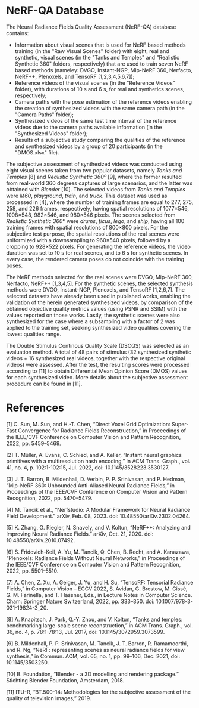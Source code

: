 # NeRF-QA Database

The Neural Radiance Fields Quality Assessment (NeRF-QA) database contains: 

+ Information about visual scenes that is used for NeRF based methods training (in the "Raw Visual Scenes" folder) with eight, real and synthetic, visual scenes (in the "Tanks and Temples" and "Realistic Synthetic 360" folders, respectively) that are used to train seven NeRF based methods (nameley: DVGO, Instant-NGP, Mip-NeRF 360, Nerfacto, NeRF++, Plenoxels, and TensoRF [1,2,3,4,5,6,7]);
+ Reference videos of the visual scenes (in the "Reference Videos" folder), with durations of 10 s and 6 s, for real and synthetics scenes, respectively;
+ Camera paths with the pose estimation of the reference videos enabling the creation of synthesized videos with the same camera path (in the "Camera Paths" folder);
+ Synthesized videos of the same test time interval of the reference videos due to the camera paths available information (in the "Synthesized Videos" folder);
+ Results of a subjective study comparing the qualities of the reference and synthesized videos by a group of 20 participants (in the "DMOS.xlsx" file).

The subjective assessment of synthesized videos was conducted using eight visual scenes taken from two popular datasets, namely *Tanks and Temples* [8] and *Realistic Synthetic 360º* [9], where the former resulted from real-world 360 degrees captures of large scenarios, and the latter was obtained with *Blender* [10]. The selected videos from *Tanks and Temples* were *M60*, *playground*, *train*, and *truck*. This dataset was used as processed in [4], where the number of training frames are equal to 277, 275, 258, and 226 frames, respectively, having spatial resolutions of 1077×546, 1008×548, 982×546, and 980×546 pixels. The scenes selected from *Realistic Synthetic 360º* were *drums*, *ficus*, *lego*, and *ship*, having all 100 training frames with spatial resolutions of 800×800 pixels. For the subjective test purpose, the spatial resolutions of the real scenes were uniformized with a downsampling to 960×540 pixels, followed by a cropping to 928×522 pixels. For generating the reference videos, the video duration was set to 10 s for real scenes, and to 6 s for synthetic scenes. In every case, the rendered camera poses do not coincide with the training poses. 

The NeRF methods selected for the real scenes were DVGO, Mip-NeRF 360, Nerfacto, NeRF++ [1,3,4,5]. For the synthetic scenes, the selected synthesis methods were DVGO, Instant-NGP, Plenoxels, and TensoRF [1,2,6,7]. The selected datasets have already been used in published works, enabling the validation of the herein generated synthesized videos, by comparison of the obtained objective quality metrics values (using PSNR and SSIM) with the values reported on those works. Lastly, the synthetic scenes were also synthesized for the case where a subsampling with a factor of 2 was applied to the training set, seeking synthesized video qualities covering the lowest qualities range.

The Double Stimulus Continous Quality Scale (DSCQS) was selected as an evaluation method. A total of 48 pairs of stimulus (32 synthesized synthetic videos + 16 synthesized real videos, together with the respective original videos) were assessed. After the test, the resulting scores were processed according to [11] to obtain Differential Mean Opinion Score (DMOS) values for each synthesized video. More details about the subjective assessment procedure can be found in [11].

# References

[1] C. Sun, M. Sun, and H.-T. Chen, “Direct Voxel Grid Optimization: Super-Fast Convergence for Radiance Fields Reconstruction,” in Proceedings of the IEEE/CVF Conference on Computer Vision and Pattern Recognition, 2022, pp. 5459–5469.

[2] T. Müller, A. Evans, C. Schied, and A. Keller, “Instant neural graphics primitives with a multiresolution hash encoding,” in ACM Trans. Graph., vol. 41, no. 4, p. 102:1-102:15, Jul. 2022, doi: 10.1145/3528223.3530127.

[3] J. T. Barron, B. Mildenhall, D. Verbin, P. P. Srinivasan, and P. Hedman, “Mip-NeRF 360: Unbounded Anti-Aliased Neural Radiance Fields,” in Proceedings of the IEEE/CVF Conference on Computer Vision and Pattern Recognition, 2022, pp. 5470–5479.

[4] M. Tancik et al., “Nerfstudio: A Modular Framework for Neural Radiance Field Development.” arXiv, Feb. 08, 2023. doi: 10.48550/arXiv.2302.04264.

[5] K. Zhang, G. Riegler, N. Snavely, and V. Koltun, “NeRF++: Analyzing and Improving Neural Radiance Fields.” arXiv, Oct. 21, 2020. doi: 10.48550/arXiv.2010.07492.

[6] S. Fridovich-Keil, A. Yu, M. Tancik, Q. Chen, B. Recht, and A. Kanazawa, “Plenoxels: Radiance Fields Without Neural Networks,” in Proceedings of the IEEE/CVF Conference on Computer Vision and Pattern Recognition, 2022, pp. 5501–5510.

[7] A. Chen, Z. Xu, A. Geiger, J. Yu, and H. Su, “TensoRF: Tensorial Radiance Fields,” in Computer Vision – ECCV 2022, S. Avidan, G. Brostow, M. Cissé, G. M. Farinella, and T. Hassner, Eds., in Lecture Notes in Computer Science. Cham: Springer Nature Switzerland, 2022, pp. 333–350. doi: 10.1007/978-3-031-19824-3_20.

[8] A. Knapitsch, J. Park, Q.-Y. Zhou, and V. Koltun, “Tanks and temples: benchmarking large-scale scene reconstruction,” in ACM Trans. Graph., vol. 36, no. 4, p. 78:1-78:13, Jul. 2017, doi: 10.1145/3072959.3073599.

[9] B. Mildenhall, P. P. Srinivasan, M. Tancik, J. T. Barron, R. Ramamoorthi, and R. Ng, “NeRF: representing scenes as neural radiance fields for view synthesis,” in Commun. ACM, vol. 65, no. 1, pp. 99–106, Dec. 2021, doi: 10.1145/3503250.

[10] B. Foundation, “Blender - a 3D modelling and rendering package.” Stichting Blender Foundation, Amsterdam, 2018.

[11] ITU-R, “BT.500-14: Methodologies for the subjective assessment of the quality of television images,” 2019.
